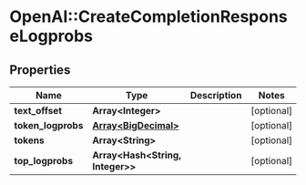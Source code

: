 # OpenAI::CreateCompletionResponseLogprobs

## Properties
Name | Type | Description | Notes
------------ | ------------- | ------------- | -------------
**text_offset** | **Array&lt;Integer&gt;** |  | [optional] 
**token_logprobs** | [**Array&lt;BigDecimal&gt;**](BigDecimal.md) |  | [optional] 
**tokens** | **Array&lt;String&gt;** |  | [optional] 
**top_logprobs** | **Array&lt;Hash&lt;String, Integer&gt;&gt;** |  | [optional] 

